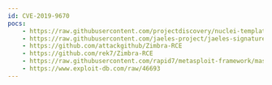 ```yaml
---
id: CVE-2019-9670
pocs:
    - https://raw.githubusercontent.com/projectdiscovery/nuclei-templates/master/cves/CVE-2019-9670.yaml
    - https://raw.githubusercontent.com/jaeles-project/jaeles-signatures/master/cves/zimbra-xxe.yaml
    - https://github.com/attackgithub/Zimbra-RCE
    - https://github.com/rek7/Zimbra-RCE
    - https://raw.githubusercontent.com/rapid7/metasploit-framework/master/modules/exploits/linux/http/zimbra_xxe_rce.rb
    - https://www.exploit-db.com/raw/46693
---
```


